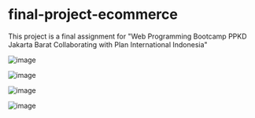 # final-project-ecommerce
This project is a final assignment for "Web Programming Bootcamp PPKD Jakarta Barat Collaborating with Plan International Indonesia" 

![image](https://github.com/FarahAzhari/android-bt/assets/116514965/d8b5374d-a8d0-4394-b062-5fe24df57a98)

![image](https://github.com/FarahAzhari/android-bt/assets/116514965/4cb14fdb-08b4-4d18-b213-75025e16f9a7)

![image](https://github.com/FarahAzhari/android-bt/assets/116514965/187ade12-d6ca-4901-ac05-da37c42af3ab)

![image](https://github.com/FarahAzhari/android-bt/assets/116514965/abb5de39-7c2e-4047-ae1b-bab45dd5630e)

